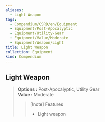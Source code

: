 ```yaml
---
aliases:
  - Light Weapon
tags:
  - Compendium/CSRD/en/Equipment
  - Equipment/Post-Apocalyptic
  - Equipment/Utility-Gear
  - Equipment/Value/Moderate
  - Equipment/Weapon/Light
title: Light Weapon
collection: Equipment
kind: Compendium
---
```

## Light Weapon  
  
>  
> **Options :** Post-Apocalyptic, Utility Gear  
> **Value :** Moderate  
>>[!note] Features  
>> - Light weapon